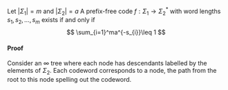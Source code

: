 Let $\lvert \Sigma_{1} \rvert=m$ and $\lvert \Sigma_{2} \rvert=a$
A prefix-free code $f:\Sigma_{1}\to \Sigma_{2}^{*}$ with word lengths $s_{1},s_{2},\dots,s_{m}$ exists if and only if
$$
\sum_{i=1}^ma^{-s_{i}}\leq 1
$$
#### Proof
Consider an $\infty$ tree where each node has descendants labelled by the elements of $\Sigma_{2}$. Each codeword corresponds to a node, the path from the root to this node spelling out the codeword.
